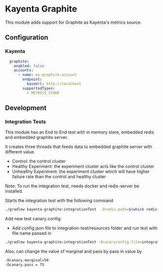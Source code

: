 # Kayenta Graphite

This module adds support for Graphite as Kayenta's metrics source.

## Configuration

### Kayenta
```yaml
  graphite:
    enabled: false
    accounts:
      - name: my-graphite-account
        endpoint:
          baseUrl: http://localhost
        supportedTypes:
          - METRICS_STORE
```

## Development

### Integration Tests

This module has an End to End test with in memory store, embedded redis and embedded graphite server.

It creates three threads that feeds data to embedded graphite server with different value.

- Control: the control cluster
- Healthy Experiment: the experiment cluster acts like the control cluster 
- Unhealthy Experiment: the experiment cluster which will have higher failure rate than the control and healthy cluster

Note: To run the integration test, needs docker and redis-server be installed. 

Starts the integration test with the following command
```bash
./gradlew kayenta-graphite:integrationTest  -Dredis.path=$(which redis-server) -Dgraphite.tag=<Graphite Version to Test on, default: latest>
```

Add new test canary config:
- Add config json file to integration-test/resources folder and run test with file name passed in

```bash
./gradlew kayenta-graphite:integrationTest -Dcanaryconfig.file=integration-test-canary-config.json -Dredis.path=$(which redis-server) -Dgraphite.tag=<Graphite Version to Test on, default: latest>
```

Also, can change the value of marginal and pass by pass in value by
```bash
-Dcanary.marginal=50 
-Dcanary.pass = 75
```